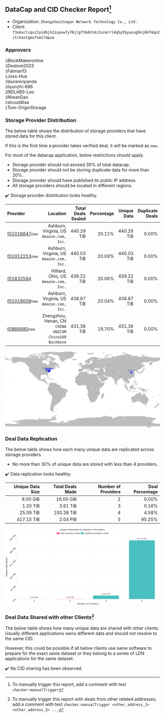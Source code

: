 ## DataCap and CID Checker Report[^1]
 - Organization: `ZhengzhouJingan Network Technology Co., Ltd.`
 - Client: `f3ukxclzqvz2yid6jh2zupxw7y76jlgft6dnt4c2ucmrrl4q5y55ywiughkj6b74qn2ctchastgmufsmil4pua`
### Approvers
`1`BlockMakeronline<br/>`1`Destore2023<br/>`1`Fatman13<br/>`1`Joss-Hua<br/>`1`laurarenpanda<br/>`1`liyunzhi-666<br/>`2`NDLABS-Leo<br/>`1`NiwanDao<br/>`2`stcouldlisa<br/>`1`Tom-OriginStorage

### Storage Provider Distribution
The below table shows the distribution of storage providers that have stored data for this client.

If this is the first time a provider takes verified deal, it will be marked as `new`.

For most of the datacap application, below restrictions should apply.
 - Storage provider should not exceed 30% of total datacap.
 - Storage provider should not be storing duplicate data for more than 20%.
 - Storage provider should have published its public IP address.
 - All storage providers should be located in different regions.

✔️ Storage provider distribution looks healthy.

| Provider                                                    |                                                  Location | Total Deals Sealed | Percentage | Unique Data | Duplicate Deals |
| :---------------------------------------------------------- | --------------------------------------------------------: | -----------------: | ---------: | ----------: | --------------: |
| [f01016847](https://filfox.info/en/address/f01016847)`new`  |              Ashburn, Virginia, US<br/>`Amazon.com, Inc.` |         440.29 TiB |     20.11% |  440.29 TiB |           0.00% |
| [f01912253](https://filfox.info/en/address/f01912253)`new`  |              Ashburn, Virginia, US<br/>`Amazon.com, Inc.` |         440.03 TiB |     20.09% |  440.03 TiB |           0.00% |
| [f01832584](https://filfox.info/en/address/f01832584)       |                 Hilliard, Ohio, US<br/>`Amazon.com, Inc.` |         439.22 TiB |     20.06% |  439.22 TiB |           0.00% |
| [f01019009](https://filfox.info/en/address/f01019009)`new`  |              Ashburn, Virginia, US<br/>`Amazon.com, Inc.` |         438.87 TiB |     20.04% |  438.87 TiB |           0.00% |
| [f0866680](https://filfox.info/en/address/f0866680)`new`    | Zhengzhou, Henan, CN<br/>`CHINA UNICOM China169 Backbone` |         431.38 TiB |     19.70% |  431.36 TiB |           0.00% |

<img src="https://raw.githubusercontent.com/data-preservation-programs/filplus-checker-assets/main/filecoin-project/filecoin-plus-large-datasets/issues/1679/1696640872396.png"/>

### Deal Data Replication
The below table shows how each many unique data are replicated across storage providers.

- No more than 30% of unique data are stored with less than 4 providers.

✔️ Data replication looks healthy.

| Unique Data Size | Total Deals Made | Number of Providers | Deal Percentage |
| ---------------: | ---------------: | ------------------: | --------------: |
|         8.00 GiB |        16.00 GiB |                   2 |           0.00% |
|         1.20 TiB |         3.61 TiB |                   3 |           0.16% |
|        25.09 TiB |       100.38 TiB |                   4 |           4.58% |
|       417.15 TiB |         2.04 PiB |                   5 |          95.25% |

<img src="https://raw.githubusercontent.com/data-preservation-programs/filplus-checker-assets/main/filecoin-project/filecoin-plus-large-datasets/issues/1679/1696640873315.png"/>

### Deal Data Shared with other Clients[^3]
The below table shows how many unique data are shared with other clients.
Usually different applications owns different data and should not resolve to the same CID.

However, this could be possible if all below clients use same software to prepare for the exact same dataset or they belong to a series of LDN applications for the same dataset.

✔️ No CID sharing has been observed.

[^1]: To manually trigger this report, add a comment with text `checker:manualTrigger`

[^2]: Deals from those addresses are combined into this report as they are specified with `checker:manualTrigger`

[^3]: To manually trigger this report with deals from other related addresses, add a comment with text `checker:manualTrigger <other_address_1> <other_address_2> ...`
